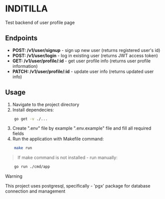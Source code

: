 # INDITILLA

Test backend of user profile page 

## Endpoints

- **POST: /v1/user/signup** - sign up new user (returns registered user's id)
- **POST: /v1/user/login** - log in existing user (returns JWT access token)
- **GET: /v1/user/profile/:id** - get user profile info (returns user profile information)
- **PATCH: /v1/user/profile/:id** - update user info (returns updated user info)

## Usage

1. Navigate to the project directory
2. Install dependecies:
```bash
    go get -v ./...
```
3. Create ".env" file by example ".env.example" file and fill all required fields
4. Run the application with Makefile command:
```bash
    make run
```

> If make command is not installed - run manually:

```bash
    go run ./cmd/app
```

> [!WARNING]
> This project uses postgresql, specifically - 'pgx' package for database connection and management